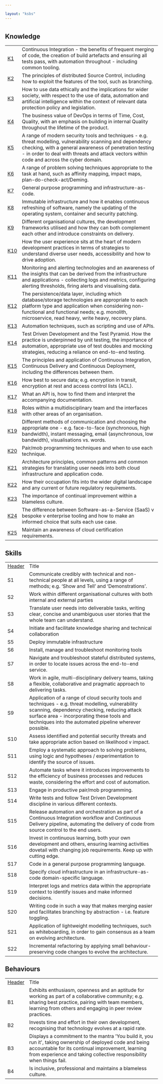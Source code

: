 ```yaml
---

layout: "ksbs"
---
```

#

## Knowledge

|  |  |
| - | - |
| [K1](../tags/k1) | Continuous Integration - the benefits of frequent merging of code, the creation of build artefacts and ensuring all tests pass, with automation throughout - including common tooling. |
| [K2](../tags/k2) | The principles of distributed Source Control, including how to exploit the features of the tool, such as branching. |
| [K3](../tags/k3) | How to use data ethically and the implications for wider society, with respect to the use of data, automation and artificial intelligence within the context of relevant data protection policy and legislation. |
| [K4](../tags/k4) | The business value of DevOps in terms of Time, Cost, Quality, with an emphasis on building in internal Quality throughout the lifetime of the product. |
| [K5](../tags/k5) | A range of modern security tools and techniques - e.g. threat modelling, vulnerability scanning and dependency checking, with a general awareness of penetration testing - in order to deal with threats and attack vectors within code and across the cyber domain. |
| [K6](../tags/k6) | A range of problem solving techniques appropriate to the task at hand, such as affinity mapping, impact maps, plan-do-check-act/Deming. |
| [K7](../tags/k7) | General purpose programming and infrastructure-as-code. |
| [K8](../tags/k8) | Immutable infrastructure and how it enables continuous refreshing of software, namely the updating of the operating system, container and security patching. |
| [K9](../tags/k9) | Different organisational cultures, the development frameworks utilised and how they can both complement each other and introduce constraints on delivery. |
| [K10](../tags/k10) | How the user experience sits at the heart of modern development practices in terms of strategies to understand diverse user needs, accessibility and how to drive adoption. |
| [K11](../tags/k11) |  Monitoring and alerting technologies and an awareness of the insights that can be derived from the infrastructure and applications - collecting logs and metrics, configuring alerting thresholds, firing alerts and visualising data. |
| [K12](../tags/k12) | The persistence/data layer, including which database/storage technologies are appropriate to each platform type and application when considering non-functional and functional needs; e.g. monolith, microservice, read heavy, write heavy, recovery plans. |
| [K13](../tags/k13) | Automation techniques, such as scripting and use of APIs. |
| [K14](../tags/k14) | Test Driven Development and the Test Pyramid. How the practice is underpinned by unit testing, the importance of automation, appropriate use of test doubles and mocking strategies, reducing a reliance on end-to-end testing. |
| [K15](../tags/k15) | The principles and application of Continuous Integration, Continuous Delivery and Continuous Deployment, including the differences between them. |
| [K16](../tags/k16) | How best to secure data; e.g. encryption in transit, encryption at rest and access control lists (ACL). |
| [K17](../tags/k17) | What an API is, how to find them and interpret the accompanying documentation. |
| [K18](../tags/k18) | Roles within a multidisciplinary team and the interfaces with other areas of an organisation. |
| [K19](../tags/k19) | Different methods of communication and choosing the appropriate one - e.g. face-to-face (synchronous, high bandwidth), instant messaging, email (asynchronous, low bandwidth), visualisations vs. words. |
| [K20](../tags/k20) | Pair/mob programming techniques and when to use each technique. |
| [K21](../tags/k21) | Architecture principles, common patterns and common strategies for translating user needs into both cloud infrastructure and application code. |
| [K22](../tags/k22) | How their occupation fits into the wider digital landscape and any current or future regulatory requirements. |
| [K23](../tags/k23) | The importance of continual improvement within a blameless culture. |
| [K24](../tags/k24) | The difference between Software-as-a-Service (SaaS) v bespoke v enterprise tooling and how to make an informed choice that suits each use case. |
| [K25](../tags/k25) | Maintain an awareness of cloud certification requirements. |

## Skills

|  |  |
| - | - |
| [Header](../tags/example/) | Title |
| S1 | Communicate credibly with technical and non-technical people at all levels, using a range of methods; e.g. ‘Show and Tell’ and ‘Demonstrations’. |
| S2 | Work within different organisational cultures with both internal and external parties |
| S3 | Translate user needs into deliverable tasks, writing clear, concise and unambiguous user stories that the whole team can understand. |
| S4 | Initiate and facilitate knowledge sharing and technical collaboration |
| S5 | Deploy immutable infrastructure |
| S6 | Install, manage and troubleshoot monitoring tools |
| S7 | Navigate and troubleshoot stateful distributed systems, in order to locate issues across the end-to-end service. |
| S8 | Work in agile, multi-disciplinary delivery teams, taking a flexible, collaborative and pragmatic approach to delivering tasks. |
| S9 | Application of a range of cloud security tools and techniques - e.g. threat modelling, vulnerability scanning, dependency checking, reducing attack surface area - incorporating these tools and techniques into the automated pipeline wherever possible. |
| S10 | Assess identified and potential security threats and take appropriate action based on likelihood v impact. |
| S11 | Employ a systematic approach to solving problems, using logic and hypotheses / experimentation to identify the source of issues. |
| S12 | Automate tasks where it introduces improvements to the efficiency of business processes and reduces waste, considering the effort and cost of automation. |
| S13 | Engage in productive pair/mob programming. |
| S14 | Write tests and follow Test Driven Development discipline in various different contexts. |
| S15 | Release automation and orchestration as part of a Continuous Integration workflow and Continuous Delivery pipeline, automating the delivery of code from source control to the end users. |
| S16 | Invest in continuous learning, both your own development and others, ensuring learning activities dovetail with changing job requirements. Keep up with cutting edge. |
| S17 | Code in a general purpose programming language. |
| S18 | Specify cloud infrastructure in an infrastructure-as-code domain-specific language. |
| S19 | Interpret logs and metrics data within the appropriate context to identify issues and make informed decisions. |
| S20 | Writing code in such a way that makes merging easier and facilitates branching by abstraction - i.e. feature toggling. |
| S21 | Application of lightweight modelling techniques, such as whiteboarding, in order to gain consensus as a team on evolving architecture. |
| S22 | Incremental refactoring by applying small behaviour-preserving code changes to evolve the architecture. |

## Behaviours

|  |  |
| - | - |
| [Header](../tags/example/) | Title |
| B1 | Exhibits enthusiasm, openness and an aptitude for working as part of a collaborative community; e.g. sharing best practice, pairing with team members, learning from others and engaging in peer review practices. |
| B2 | Invests time and effort in their own development, recognising that technology evolves at a rapid rate. |
| B3 | Displays a commitment to the mantra 'You build it, you run it', taking ownership of deployed code and being accountable for its continual improvement, learning from experience and taking collective responsibility when things fail. |
| B4 | Is inclusive, professional and maintains a blameless culture. |
